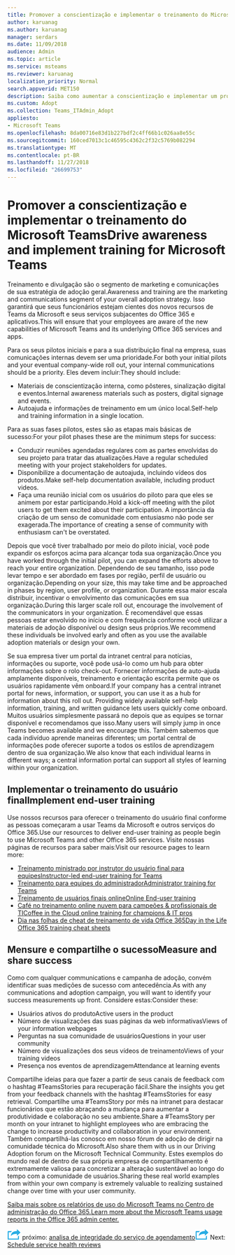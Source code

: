 ```yaml
---
title: Promover a conscientização e implementar o treinamento do Microsoft Teams
author: karuanag
ms.author: karuanag
manager: serdars
ms.date: 11/09/2018
audience: Admin
ms.topic: article
ms.service: msteams
ms.reviewer: karuanag
localization_priority: Normal
search.appverid: MET150
description: Saiba como aumentar a conscientização e implementar um programa de treinamento para a adoção de Teams da Microsoft.
ms.custom: Adopt
ms.collection: Teams_ITAdmin_Adopt
appliesto:
- Microsoft Teams
ms.openlocfilehash: 8da00716e83d1b227bdf2c4ff66b1c026aa8e55c
ms.sourcegitcommit: 160ced7013c1c46595c4362c2f32c5769b082294
ms.translationtype: MT
ms.contentlocale: pt-BR
ms.lasthandoff: 11/27/2018
ms.locfileid: "26699753"
---
```

# <a name="drive-awareness-and-implement-training-for-microsoft-teams"></a><span data-ttu-id="11e23-103">Promover a conscientização e implementar o treinamento do Microsoft Teams</span><span class="sxs-lookup"><span data-stu-id="11e23-103">Drive awareness and implement training for Microsoft Teams</span></span>

<span data-ttu-id="11e23-104">Treinamento e divulgação são o segmento de marketing e comunicações de sua estratégia de adoção geral.</span><span class="sxs-lookup"><span data-stu-id="11e23-104">Awareness and training are the marketing and communications segment of your overall adoption strategy.</span></span> <span data-ttu-id="11e23-105">Isso garantirá que seus funcionários estejam cientes dos novos recursos de Teams da Microsoft e seus serviços subjacentes do Office 365 e aplicativos.</span><span class="sxs-lookup"><span data-stu-id="11e23-105">This will ensure that your employees are aware of the new capabilities of Microsoft Teams and its underlying Office 365 services and apps.</span></span>
   
<span data-ttu-id="11e23-106">Para os seus pilotos iniciais e para a sua distribuição final na empresa, suas comunicações internas devem ser uma prioridade.</span><span class="sxs-lookup"><span data-stu-id="11e23-106">For both your initial pilots and your eventual company-wide roll out, your internal communications should be a priority.</span></span> <span data-ttu-id="11e23-107">Eles devem incluir:</span><span class="sxs-lookup"><span data-stu-id="11e23-107">They should include:</span></span>

- <span data-ttu-id="11e23-108">Materiais de conscientização interna, como pôsteres, sinalização digital e eventos.</span><span class="sxs-lookup"><span data-stu-id="11e23-108">Internal awareness materials such as posters, digital signage and events.</span></span>
- <span data-ttu-id="11e23-109">Autoajuda e informações de treinamento em um único local.</span><span class="sxs-lookup"><span data-stu-id="11e23-109">Self-help and training information in a single location.</span></span>

<span data-ttu-id="11e23-110">Para as suas fases pilotos, estes são as etapas mais básicas de sucesso:</span><span class="sxs-lookup"><span data-stu-id="11e23-110">For your pilot phases these are the minimum steps for success:</span></span>

- <span data-ttu-id="11e23-111">Conduzir reuniões agendadas regulares com as partes envolvidas do seu projeto para tratar das atualizações.</span><span class="sxs-lookup"><span data-stu-id="11e23-111">Have a regular scheduled meeting with your project stakeholders for updates.</span></span>
- <span data-ttu-id="11e23-112">Disponibilize a documentação de autoajuda, incluindo vídeos dos produtos.</span><span class="sxs-lookup"><span data-stu-id="11e23-112">Make self-help documentation available, including product videos.</span></span>
- <span data-ttu-id="11e23-113">Faça uma reunião inicial com os usuários do piloto para que eles se animem por estar participando.</span><span class="sxs-lookup"><span data-stu-id="11e23-113">Hold a kick-off meeting with the pilot users to get them excited about their participation.</span></span> <span data-ttu-id="11e23-114">A importância da criação de um senso de comunidade com entusiasmo não pode ser exagerada.</span><span class="sxs-lookup"><span data-stu-id="11e23-114">The importance of creating a sense of community with enthusiasm can't be overstated.</span></span>

<span data-ttu-id="11e23-115">Depois que você tiver trabalhado por meio do piloto inicial, você pode expandir os esforços acima para alcançar toda sua organização.</span><span class="sxs-lookup"><span data-stu-id="11e23-115">Once you have worked through the initial pilot, you can expand the efforts above to reach your entire organization.</span></span> <span data-ttu-id="11e23-116">Dependendo de seu tamanho, isso pode levar tempo e ser abordado em fases por região, perfil de usuário ou organização.</span><span class="sxs-lookup"><span data-stu-id="11e23-116">Depending on your size, this may take time and be approached in phases by region, user profile, or organization.</span></span> <span data-ttu-id="11e23-117">Durante essa maior escala distribuir, incentivar o envolvimento das comunicações em sua organização.</span><span class="sxs-lookup"><span data-stu-id="11e23-117">During this larger scale roll out, encourage the involvement of the communicators in your organization.</span></span> <span data-ttu-id="11e23-118">É recomendável que essas pessoas estar envolvido no início e com frequência conforme você utilizar a materiais de adoção disponível ou design seus próprios.</span><span class="sxs-lookup"><span data-stu-id="11e23-118">We recommend these individuals be involved early and often as you use the available adoption materials or design your own.</span></span>

<span data-ttu-id="11e23-119">Se sua empresa tiver um portal da intranet central para notícias, informações ou suporte, você pode usá-lo como um hub para obter informações sobre o rolo check-out. Fornecer informações de auto-ajuda amplamente disponíveis, treinamento e orientação escrita permite que os usuários rapidamente vêm onboard.</span><span class="sxs-lookup"><span data-stu-id="11e23-119">If your company has a central intranet portal for news, information, or support, you can use it as a hub for information about this roll out. Providing widely available self-help information, training, and written guidance lets users quickly come onboard.</span></span> <span data-ttu-id="11e23-120">Muitos usuários simplesmente passará no depois que as equipes se tornar disponível e recomendamos que isso.</span><span class="sxs-lookup"><span data-stu-id="11e23-120">Many users will simply jump in once Teams becomes available and we encourage this.</span></span> <span data-ttu-id="11e23-121">Também sabemos que cada indivíduo aprende maneiras diferentes; um portal central de informações pode oferecer suporte a todos os estilos de aprendizagem dentro de sua organização.</span><span class="sxs-lookup"><span data-stu-id="11e23-121">We also know that each individual learns in different ways; a central information portal can support all styles of learning within your organization.</span></span>

## <a name="implement-end-user-training"></a><span data-ttu-id="11e23-122">Implementar o treinamento do usuário final</span><span class="sxs-lookup"><span data-stu-id="11e23-122">Implement end-user training</span></span>

<span data-ttu-id="11e23-123">Use nossos recursos para oferecer o treinamento do usuário final conforme as pessoas começaram a usar Teams da Microsoft e outros serviços do Office 365.</span><span class="sxs-lookup"><span data-stu-id="11e23-123">Use our resources to deliver end-user training as people begin to use Microsoft Teams and other Office 365 services.</span></span> <span data-ttu-id="11e23-124">Visite nossas páginas de recursos para saber mais:</span><span class="sxs-lookup"><span data-stu-id="11e23-124">Visit our resource pages to learn more:</span></span>

- [<span data-ttu-id="11e23-125">Treinamento ministrado por instrutor do usuário final para equipes</span><span class="sxs-lookup"><span data-stu-id="11e23-125">Instructor-led end-user training for Teams</span></span>](instructor-led-training-teams-landing-page.md)
- [<span data-ttu-id="11e23-126">Treinamento para equipes do administrador</span><span class="sxs-lookup"><span data-stu-id="11e23-126">Administrator training for Teams</span></span>](itadmin-readiness.md)
- [<span data-ttu-id="11e23-127">Treinamento de usuários finais online</span><span class="sxs-lookup"><span data-stu-id="11e23-127">Online End-user training</span></span>](enduser-training.md)
- [<span data-ttu-id="11e23-128">Café no treinamento online nuvem para campeões & profissionais de TI</span><span class="sxs-lookup"><span data-stu-id="11e23-128">Coffee in the Cloud online training for champions & IT pros</span></span>](https://aka.ms/CoffeeintheCloud) 
- [<span data-ttu-id="11e23-129">Dia nas folhas de cheat de treinamento de vida Office 365</span><span class="sxs-lookup"><span data-stu-id="11e23-129">Day in the Life Office 365 training cheat sheets</span></span>](https://aka.ms/O365AdoptionTools)

## <a name="measure-and-share-success"></a><span data-ttu-id="11e23-130">Mensure e compartilhe o sucesso</span><span class="sxs-lookup"><span data-stu-id="11e23-130">Measure and share success</span></span>

<span data-ttu-id="11e23-131">Como com qualquer communications e campanha de adoção, convém identificar suas medições de sucesso com antecedência.</span><span class="sxs-lookup"><span data-stu-id="11e23-131">As with any communications and adoption campaign, you will want to identify your success measurements up front.</span></span> <span data-ttu-id="11e23-132">Considere estas:</span><span class="sxs-lookup"><span data-stu-id="11e23-132">Consider these:</span></span>

- <span data-ttu-id="11e23-133">Usuários ativos do produto</span><span class="sxs-lookup"><span data-stu-id="11e23-133">Active users in the product</span></span>
- <span data-ttu-id="11e23-134">Número de visualizações das suas páginas da web informativas</span><span class="sxs-lookup"><span data-stu-id="11e23-134">Views of your information webpages</span></span>
- <span data-ttu-id="11e23-135">Perguntas na sua comunidade de usuários</span><span class="sxs-lookup"><span data-stu-id="11e23-135">Questions in your user community</span></span>
- <span data-ttu-id="11e23-136">Número de visualizações dos seus vídeos de treinamento</span><span class="sxs-lookup"><span data-stu-id="11e23-136">Views of your training videos</span></span>
- <span data-ttu-id="11e23-137">Presença nos eventos de aprendizagem</span><span class="sxs-lookup"><span data-stu-id="11e23-137">Attendance at learning events</span></span>

<span data-ttu-id="11e23-138">Compartilhe ideias para que fazer a partir de seus canais de feedback com o hashtag #TeamsStories para recuperação fácil.</span><span class="sxs-lookup"><span data-stu-id="11e23-138">Share the insights you get from your feedback channels with the hashtag #TeamsStories for easy retrieval.</span></span> <span data-ttu-id="11e23-139">Compartilhe uma #TeamsStory por mês na intranet para destacar funcionários que estão abraçando a mudança para aumentar a produtividade e colaboração no seu ambiente.</span><span class="sxs-lookup"><span data-stu-id="11e23-139">Share a #TeamsStory per month on your intranet to highlight employees who are embracing the change to increase productivity and collaboration in your environment.</span></span> <span data-ttu-id="11e23-140">Também compartilhá-las conosco em nosso fórum de adoção de dirigir na comunidade técnica do Microsoft.</span><span class="sxs-lookup"><span data-stu-id="11e23-140">Also share them with us in our Driving Adoption forum on the Microsoft Technical Community.</span></span> <span data-ttu-id="11e23-141">Estes exemplos do mundo real de dentro de sua própria empresa de compartilhamento é extremamente valiosa para concretizar a alteração sustentável ao longo do tempo com a comunidade de usuários.</span><span class="sxs-lookup"><span data-stu-id="11e23-141">Sharing these real world examples from within your own company is extremely valuable to realizing sustained change over time with your user community.</span></span>

[<span data-ttu-id="11e23-142">Saiba mais sobre os relatórios de uso do Microsoft Teams no Centro de administração do Office 365.</span><span class="sxs-lookup"><span data-stu-id="11e23-142">Learn more about the Microsoft Teams usage reports in the Office 365 admin center.</span></span>](teams-activity-reports.md)

<span data-ttu-id="11e23-143">![Ícone de etapas próximo](media/teams-adoption-next-icon.png) próximo: [analisa de integridade do serviço de agendamento](teams-adoption-schedule-service-health-reviews.md)</span><span class="sxs-lookup"><span data-stu-id="11e23-143">![Next Steps icon](media/teams-adoption-next-icon.png) Next: [Schedule service health reviews](teams-adoption-schedule-service-health-reviews.md)</span></span>